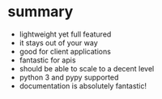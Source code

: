 <!SLIDE smaller incremental bullets transition=fade>

# summary

* lightweight yet full featured
* it stays out of your way
* good for client applications
* fantastic for apis
* should be able to scale to a decent level
* python 3 and pypy supported
* documentation is absolutely fantastic!